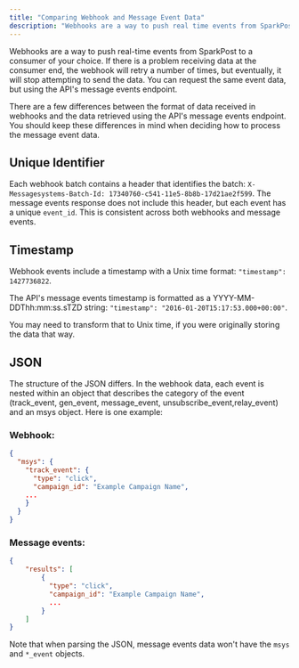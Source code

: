 ```yaml
---
title: "Comparing Webhook and Message Event Data"
description: "Webhooks are a way to push real time events from SparkPost to a consumer of your choice If there is a problem receiving data at the consumer end the webhook will retry a number of times but eventually it will stop attempting to send the..."
---
```


Webhooks are a way to push real-time events from SparkPost to a consumer of your choice. If there is a problem receiving data at the consumer end, the webhook will retry a number of times, but eventually, it will stop attempting to send the data. You can request the same event data, but using the API's message events endpoint.

There are a few differences between the format of data received in webhooks and the data retrieved using the API's message events endpoint. You should keep these differences in mind when deciding how to process the message event data.

## Unique Identifier

Each webhook batch contains a header that identifies the batch:
`X-Messagesystems-Batch-Id: 17340760-c541-11e5-8b8b-17d21ae2f599`.
The message events response does not include this header, but each event has a unique `event_id`. This is consistent across both webhooks and message events. 

## Timestamp

Webhook events include a timestamp with a Unix time format: `"timestamp": 1427736822`.

The API's message events timestamp is formatted as a YYYY-MM-DDThh:mm:ss.sTZD string:
`"timestamp": "2016-01-20T15:17:53.000+00:00"`.

You may need to transform that to Unix time, if you were originally storing the data that way.

 ## JSON

The structure of the JSON differs. In the webhook data, each event is nested within an object that describes the category of the event (track_event, gen_event, message_event, unsubscribe_event,relay_event) and an msys object. Here is one example:

### Webhook:

```json
{
  "msys": {
    "track_event": {
      "type": "click",
      "campaign_id": "Example Campaign Name",
    ...
    }
  }
}
```

### Message events:

```json
{
    "results": [
        {
          "type": "click",
          "campaign_id": "Example Campaign Name",
          ...
        }
    ]
}
```

Note that when parsing the JSON, message events data won't have the `msys` and `*_event` objects.
